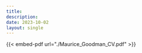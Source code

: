 ```yaml
---
title: 
description: 
date: 2023-10-02
layout: single
---
```


<style type="text/css">
.button_custom {
  font-family: "Commissioner";
  font-size: 14px;
  color: #242424;
  border: 1px solid white;
  padding: 8px 24px;
  border-radius: 3px;
  background-color: white;
}

.button_custom:hover {
  background-color: white;
  color: #4cbfb3;
  border: 1px solid white;
  border-radius: 3px;
}
</style>

{{< embed-pdf url="./Maurice_Goodman_CV.pdf" >}}
